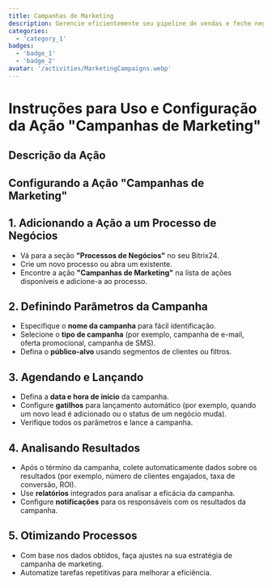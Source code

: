 ```yaml
---
title: Campanhas de Marketing
description: Gerencie eficientemente seu pipeline de vendas e feche negócios mais rapidamente.
categories: 
  - 'category_1'
badges: 
  - 'badge_1'
  - 'badge_2'
avatar: '/activities/MarketingCampaigns.webp'
---
```

# Instruções para Uso e Configuração da Ação "Campanhas de Marketing"

## Descrição da Ação

## **Configurando a Ação "Campanhas de Marketing"**

## 1. Adicionando a Ação a um Processo de Negócios
- Vá para a seção **"Processos de Negócios"** no seu Bitrix24.
- Crie um novo processo ou abra um existente.
- Encontre a ação **"Campanhas de Marketing"** na lista de ações disponíveis e adicione-a ao processo.

## 2. Definindo Parâmetros da Campanha
- Especifique o **nome da campanha** para fácil identificação.
- Selecione o **tipo de campanha** (por exemplo, campanha de e-mail, oferta promocional, campanha de SMS).
- Defina o **público-alvo** usando segmentos de clientes ou filtros.

## 3. Agendando e Lançando
- Defina a **data e hora de início** da campanha.
- Configure **gatilhos** para lançamento automático (por exemplo, quando um novo lead é adicionado ou o status de um negócio muda).
- Verifique todos os parâmetros e lance a campanha.

## 4. Analisando Resultados
- Após o término da campanha, colete automaticamente dados sobre os resultados (por exemplo, número de clientes engajados, taxa de conversão, ROI).
- Use **relatórios** integrados para analisar a eficácia da campanha.
- Configure **notificações** para os responsáveis com os resultados da campanha.

## 5. Otimizando Processos
- Com base nos dados obtidos, faça ajustes na sua estratégia de campanha de marketing.
- Automatize tarefas repetitivas para melhorar a eficiência.